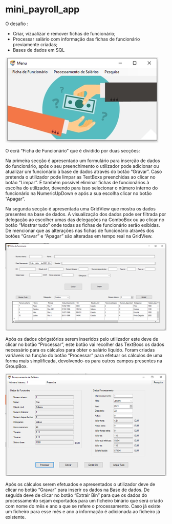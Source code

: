 # mini_payroll_app

O desafio : 
- Criar, vizualizar e remover fichas de funcionário;
- Processar salário com informação das fichas de funcionário previamente criadas;
- Bases de dados em SQL

            


![Image of Yaktocat](https://github.com/sergiomsgoncalvs/mini_payroll_app/blob/main/Menu%20principal.PNG)




O ecrã “Ficha de Funcionário” que é dividido por duas secções:

Na primeira secção é apresentado um formulário para inserção de dados do funcionário, após o seu preenchimento o utilizador pode adicionar ou atualizar um funcionário à base de dados através do botão “Gravar”. Caso pretenda o utilizador pode limpar as TextBoxs preenchidas ao clicar no botão “Limpar”.
É também possível eliminar fichas de funcionários à escolha do utilizador, devendo para isso selecionar o número interno do funcionário na NumericUpDown e após a sua escolha clicar no botão “Apagar”.


Na segunda secção é apresentada uma GridView que mostra os dados presentes na base de dados. A visualização dos dados pode ser filtrada por delegação ao escolher umas das delegações na ComboBox ou ao clicar no botão “Mostrar tudo” onde todas as fichas de funcionário serão exibidas. De mencionar que as alterações nas fichas de funcionário através dos botões “Gravar” e “Apagar” são alteradas em tempo real na GridView.

![Image of Yaktocat](https://github.com/sergiomsgoncalvs/mini_payroll_app/blob/main/Ficha%20funcionario.PNG)



Após os dados obrigatórios serem inseridos pelo utilizador este deve de clicar no botão “Processar”, este botão vai recolher das TextBoxs os dados necessário para os cálculos para obter o salário líquido. Foram criadas variáveis na função do botão “Processar” para efetuar os cálculos de uma forma mais simplificada, devolvendo-os para outros campos presentes na GroupBox.


![Image of Yaktocat](https://github.com/sergiomsgoncalvs/mini_payroll_app/blob/main/Processamento.PNG)

Após os cálculos serem efetuados e apresentados o utilizador deve de clicar no botão “Gravar” para inserir os dados na Base de dados. De seguida deve de clicar no botão “Extrair Bin” para que os dados do processamento sejam exportados para um ficheiro binário que será criado com nome do mês e ano a que se refere o processamento. Caso já existe um ficheiro para esse mês e ano a informação é adicionada ao ficheiro já existente.
